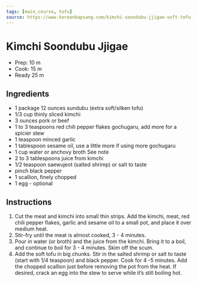 ```yaml
---
tags: [main_course, tofu]
source: https://www.koreanbapsang.com/kimchi-soondubu-jjigae-soft-tofu-stew-kimchi/
---
```


# Kimchi Soondubu Jjigae

- Prep: 10 m
- Cook: 15 m
- Ready 25 m

## Ingredients

- 1 package 12 ounces sundubu (extra soft/silken tofu)
- 1/3 cup thinly sliced kimchi
- 3 ounces pork or beef
- 1 to 3 teaspoons red chili pepper flakes gochugaru, add more for a spicier stew
- 1 teaspoon minced garlic
- 1 tablespoon sesame oil, use a little more if using more gochugaru
- 1 cup water or anchovy broth See note
- 2 to 3 tablespoons juice from kimchi
- 1/2 teaspoon saewujeot (salted shrimp) or salt to taste
- pinch black pepper
- 1 scallion, finely chopped
- 1 egg - optional

## Instructions

1. Cut the meat and kimchi into small thin strips. Add the kimchi, meat, red chili pepper flakes, garlic and sesame oil to a small pot, and place it over medium heat.
2. Stir-fry until the meat is almost cooked, 3 - 4 minutes.
3. Pour in water (or broth) and the juice from the kimchi. Bring it to a boil, and continue to boil for 3 - 4 minutes. Skim off the scum.
4. Add the soft tofu in big chunks. Stir in the salted shrimp or salt to taste (start with 1/4 teaspoon) and black pepper. Cook for 4 -5 minutes. Add the chopped scallion just before removing the pot from the heat. If desired, crack an egg into the stew to serve while it’s still boiling hot.
